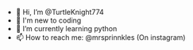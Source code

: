 - 👋 Hi, I’m @TurtleKnight774
- 👀 I'm new to coding
- 🌱 I’m currently learning python
- 📫 How to reach me: @mrsprinnkles (On instagram)

<!---
TurtleKnight774/TurtleKnight774 is a ✨ special ✨ repository because its `README.md` (this file) appears on your GitHub profile.
You can click the Preview link to take a look at your changes.
--->
